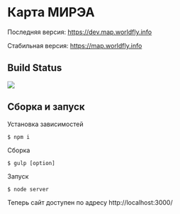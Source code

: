 # Карта МИРЭА
Последняя версия: https://dev.map.worldfly.info

Стабильная версия: https://map.worldfly.info

## Build Status
[![](https://travis-ci.org/worldfly/mirea-map.svg)](https://travis-ci.org/worldfly/mirea-map/builds)

## Сборка и запуск
Установка зависимостей
```
$ npm i
```

Сборка
```
$ gulp [option]
```

Запуск
```
$ node server
```

Теперь сайт доступен по адресу http://localhost:3000/
